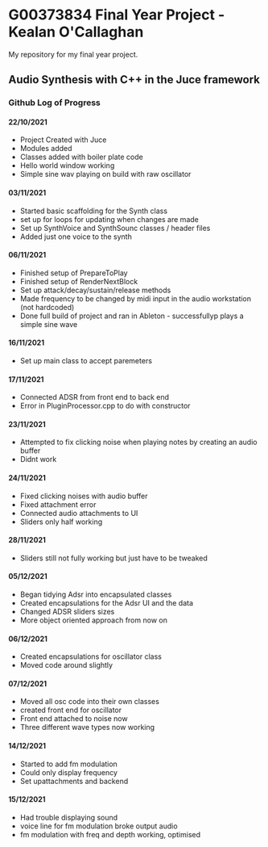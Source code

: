 # G00373834 Final Year Project - Kealan O'Callaghan
My repository for my final year project.

## Audio Synthesis with C++ in the Juce framework


### Github Log of Progress
#### 22/10/2021
* Project Created with Juce
* Modules added
* Classes added with boiler plate code
* Hello world window working
* Simple sine wav playing on build with raw oscillator

#### 03/11/2021
* Started basic scaffolding for the Synth class
* set up for loops for updating when changes are made
* Set up SynthVoice and SynthSounc classes / header files
* Added just one voice to the synth

#### 06/11/2021
* Finished setup of PrepareToPlay
* Finished setup of RenderNextBlock
* Set up attack/decay/sustain/release methods
* Made frequency to be changed by midi input in the audio workstation (not hardcoded)
* Done full build of project and ran in Ableton - successfullyp plays a simple sine wave

#### 16/11/2021
* Set up main class to accept paremeters

#### 17/11/2021
* Connected ADSR from front end to back end
* Error in PluginProcessor.cpp to do with constructor

#### 23/11/2021 
* Attempted to fix clicking noise when playing notes by creating an audio buffer
* Didnt work

#### 24/11/2021
* Fixed clicking noises with audio buffer
* Fixed attachment error
* Connected audio attachments to UI
* Sliders only half working

#### 28/11/2021
* Sliders still not fully working but just have to be tweaked

#### 05/12/2021
* Began tidying Adsr into encapsulated classes
* Created encapsulations for the Adsr UI and the data
* Changed ADSR sliders sizes
* More object oriented approach from now on

#### 06/12/2021
* Created encapsulations for oscillator class
* Moved code around slightly

#### 07/12/2021
* Moved all osc code into their own classes
* created front end for oscillator
* Front end attached to noise now
* Three different wave types now working

#### 14/12/2021
* Started to add fm modulation
* Could only display frequency
* Set upattachments and backend

#### 15/12/2021
* Had trouble displaying sound
* voice line for fm modulation broke output audio
* fm modulation with freq and depth working, optimised